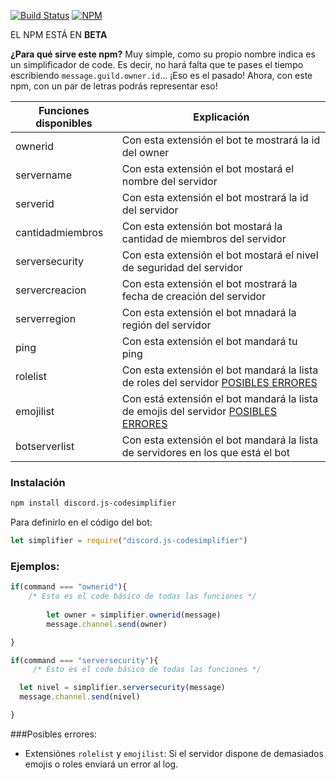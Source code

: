 [![Build Status](https://travis-ci.org/joemccann/dillinger.svg?branch=master)](https://travis-ci.org/joemccann/dillinger)
[![NPM](https://nodei.co/npm/discord.js-codesimplifier.png?downloads=true&downloadRank=true&stars=true)](https://nodei.co/npm/discord.js-codesimplifier/)

EL NPM ESTÁ EN __BETA__

__¿Para qué sirve este npm?__
Muy simple, como su propio nombre indica es un simplificador de code.
Es decir, no hará falta que te pases el tiempo escribiendo `message.guild.owner.id`... ¡Eso es el pasado!
Ahora, con este npm, con un par de letras podrás representar eso!


| Funciones disponibles | Explicación |
| ------ | ------ |
| ownerid | Con esta extensión el bot te mostrará la id del owner |
| servername | Con esta extensión el bot mostará el nombre del servidor |
| serverid | Con esta extensión el bot mostrará la id del servidor  |
| cantidadmiembros | Con esta extensión bot mostará la cantidad de miembros del servidor |
| serversecurity | Con esta extensión el bot mostará el nivel de seguridad del servidor |
| servercreacion | Con esta extensión el bot mostrará la fecha de creación del servidor |
| serverregion | Con esta extensión el bot mnadará la región del servidor |
| ping | Con esta extensión el bot mandará tu ping |
| rolelist | Con esta extensión el bot mandará la lista de roles del servidor [POSIBLES ERRORES](https://www.npmjs.com/package/discord.js-codesimplifier#posibles-errores) |
| emojilist | Con está extensión el bot mandará la lista de emojis del servidor [POSIBLES ERRORES](https://www.npmjs.com/package/discord.js-codesimplifier#posibles-errores) |
| botserverlist | Con esta extensión el bot mandará la lista de servidores en los que está el bot |


### Instalación
```sh
npm install discord.js-codesimplifier
```
Para definirlo en el código del bot:
```js
let simplifier = require("discord.js-codesimplifier")
```
### Ejemplos:
```js
if(command === "ownerid"){
    /* Esto es el code básico de todas las funciones */
    
        let owner = simplifier.ownerid(message)
        message.channel.send(owner)

}
```

```js
if(command === "serversecurity"){
     /* Esto es el code básico de todas las funciones */

  let nivel = simplifier.serversecurity(message)
  message.channel.send(nivel)

}
```
###Posibles errores:
* Extensiónes `rolelist` y `emojilist`: Si el servidor dispone de demasiados emojis o roles enviará un error al log. 